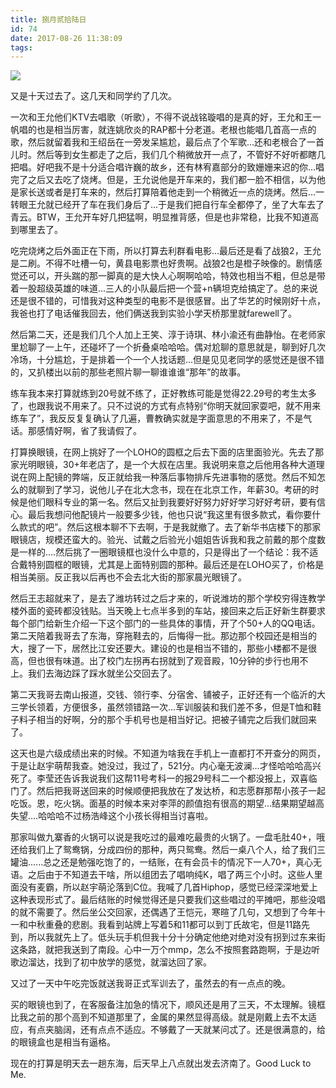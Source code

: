 ```yaml
---
title: 捌月贰拾陆日
id: 74
date: 2017-08-26 11:38:09
tags:
---
```

![](https://eremite-1252628011.cossh.myqcloud.com/wp-content/uploads/2017/08/6457082308573790734.jpg)

又是十天过去了。这几天和同学约了几次。

一次和王允他们KTV去唱歌（听歌），不得不说战铭璇唱的是真的好，王允和王一帆唱的也是相当厉害，就连姚欣炎的RAP都十分老道。老根也能唱几首高一点的歌，然后就留着我和王绍岳在一旁发呆尴尬，最后点了个军歌...还和老根合了一首儿时。然后等到女生都走了之后，我们几个稍微放开一点了，不管好不好听都瞎几把唱。好吧我不是十分适合唱许巍的故乡，还有林宥嘉部分的致姗姗来迟的你...唱完了之后又去吃了烧烤。但是，王允说他是开车来的，我们都一脸不相信，以为他是家长送或者是打车来的，然后打算陪着他走到一个稍微近一点的烧烤。然后...一转眼王允就已经开了车在我们身后了...于是我们把自行车全都停了，坐了大车去了青云。BTW，王允开车好几把猛啊，明显推背感，但是也非常稳，比我不知道高到哪里去了。

吃完烧烤之后外面正在下雨，所以打算去利群看电影...最后还是看了战狼2，王允是二刷。不得不吐槽一句，黄县电影票也好贵啊。战狼2也是橙子映像的。剧情感觉还可以，开头踹的那一脚真的是大快人心啊啊哈哈，特效也相当不粗，但总是带着一股超级英雄的味道...三人的小队最后把一个营+n辆坦克给搞定了。总的来说还是很不错的，可惜我对这种类型的电影不是很感冒。出了华艺的时候刚好十点，我爸也打了电话催我回去，他们俩送我到实验小学天桥那里就farewell了。

然后第二天，还是我们几个人加上王笑、淳于诗琪、林小渝还有曲静怡。在老师家里尬聊了一上午，还碰坏了一个折叠桌哈哈哈。偶对尬聊的意思就是，聊到好几次冷场，十分尴尬，于是排着一个一个人找话题...但是见见老同学的感觉还是很不错的，又扒楼出以前的那些老照片聊一聊谁谁谁“那年”的故事。

练车我本来打算就练到20号就不练了，正好教练可能是觉得22.29号的考生太多了，也跟我说不用来了。只不过说的方式有点特别“你明天就回家耍吧，就不用来练车了”，我反反复复确认了几遍，曹教确实就是字面意思的不用来了，不是气话。那感情好啊，省了我请假了。

打算换眼镜，在网上挑好了一个LOHO的圆框之后去下面的店里面验光。先去了那家光明眼镜，30+年老店了，是一个大叔在店里。我说明来意之后他用各种大道理说在网上配镜的弊端，反正就给我一种落后事物排斥先进事物的感觉。然后不知怎么的就聊到了学习，说他儿子在北大念书，现在在北京工作，年薪30。考研的时候是他们眼科专业的第一名。然后又扯到我要好好努力好好学习好好考研，要有信心。最后我想问他配镜片一般要多少钱，他也只说“我这里有很多款式，看你要什么款式的吧”。然后这根本聊不下去啊，于是我就撤了。去了新华书店楼下的那家眼镜店，规模还蛮大的。验光、试戴之后验光小姐姐告诉我和我之前戴的那个度数是一样的....然后挑了一圈眼镜框也没什么中意的，只是得出了一个结论：我不适合戴特别圆框的眼镜，尤其是上面特别圆的那种。最后还是在LOHO买了，价格是相当美丽。反正我以后再也不会去北大街的那家晨光眼镜了。

然后王志超就来了，是去了潍坊转过之后才来的，听说潍坊的那个学校穷得连教学楼外面的瓷砖都没钱贴。当天晚上七点半多到的车站，接回来之后正好新生群要求每个部门给新生介绍一下这个部门的一些具体的事情，开了个50+人的QQ电话。第二天陪着我哥去了东海，穿拖鞋去的，后悔得一批。那边那个校园还是相当的大，搜了一下，居然比江安还要大。建设的也是相当不错的，那些小楼都不是很高，但也很有味道。出了校门左拐再右拐就到了观音殿，10分钟的步行也用不上。我们去海边踩了踩水就坐公交回去了。

第二天我哥去南山报道，交钱、领行李、分宿舍、铺被子，正好还有一个临沂的大三学长领着，方便很多，虽然领错路一次...军训服装和我们差不多，但是T恤和鞋子料子相当的好啊，分的那个手机号也是相当好记。把被子铺完之后我们就回来了。

这天也是六级成绩出来的时候。不知道为啥我在手机上一直都打不开查分的网页，于是让赵宇萌帮我查。她没过，我过了，521分。内心毫无波澜...才怪哈哈哈高兴死了。李莹还告诉我说我们这帮11号考科一的报29号科二一个都没报上，双喜临门了。然后把我哥送回来的时候顺便把我放在了发达桥，和志愿群那帮小孩子一起吃饭。恩，吃火锅。面基的时候本来对李萍的颜值抱有很高的期望...结果期望越高失望....哈哈哈不过杨浩峰这个小孩长得相当讨喜啦。

那家叫做九寨香的火锅可以说是我吃过的最难吃最贵的火锅了。一盘毛肚40+，哦还给我们上了鸳鸯锅，分成四份的那种，两只鸳鸯。然后一桌八个人，给了我们三罐油......总之还是勉强吃饱了的，一结账，在有会员卡的情况下一人70+，真心无语。之后由于不知道去干啥，所以组团去了唱响纯K，唱了两三个小时。这些人里面没有麦霸，所以赵宇萌沦落到C位。我喊了几首Hiphop，感觉已经深深地爱上这种表现形式了。最后结账的时候觉得还是只要我们这些唱过的平摊吧，那些没唱的就不需要了。然后坐公交回家，还偶遇了王恺元，寒暄了几句，又想到了今年十一和中秋重叠的悲剧。我看到站牌上写着5和11都可以到丁氏故宅，但是11路先到，所以我就先上了。低头玩手机但我十分十分确定他绝对绝对没有拐到过东来街这条路，就把我送到了南段。心中一万个mmp，怎么不按照套路跑啊，于是边听歌边溜达，找到了初中放学的感觉，就溜达回了家。

又过了一天中午吃完饭就送我哥正式军训去了，虽然去的有一点点的晚。

买的眼镜也到了，在客服备注加急的情况下，顺风还是用了三天，不太理解。镜框比我之前的那个高到不知道那里了，金属的果然显得高级。就是刚戴上去不太适应，有点夹脑阔，还有点点不适应。不够戴了一天就某问忒了。还是很满意的，给的眼镜盒也是相当有逼格。

现在的打算是明天去一趟东海，后天早上八点就出发去济南了。Good Luck to Me.

